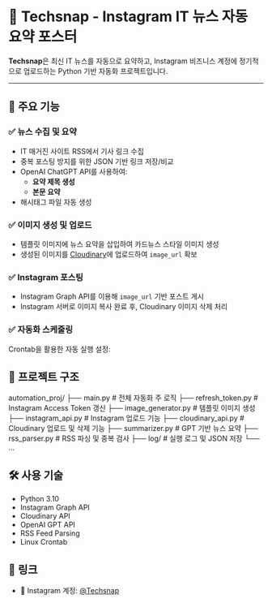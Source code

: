 # 📰 Techsnap - Instagram IT 뉴스 자동 요약 포스터

**Techsnap**은 최신 IT 뉴스를 자동으로 요약하고, Instagram 비즈니스 계정에 정기적으로 업로드하는 Python 기반 자동화 프로젝트입니다.

---

## 📌 주요 기능

### ✅ 뉴스 수집 및 요약
- IT 매거진 사이트 RSS에서 기사 링크 수집
- 중복 포스팅 방지를 위한 JSON 기반 링크 저장/비교
- OpenAI ChatGPT API를 사용하여:
  - **요약 제목 생성**
  - **본문 요약**
- 해시태그 파일 자동 생성

### ✅ 이미지 생성 및 업로드
- 템플릿 이미지에 뉴스 요약을 삽입하여 카드뉴스 스타일 이미지 생성
- 생성된 이미지를 [Cloudinary](https://cloudinary.com/)에 업로드하여 `image_url` 확보

### ✅ Instagram 포스팅
- Instagram Graph API를 이용해 `image_url` 기반 포스트 게시
- Instagram 서버로 이미지 복사 완료 후, Cloudinary 이미지 삭제 처리

### ✅ 자동화 스케줄링
Crontab을 활용한 자동 실행 설정:

## 📁 프로젝트 구조
automation_proj/
├── main.py                  # 전체 자동화 주 로직
├── refresh_token.py         # Instagram Access Token 갱신
├── image_generator.py       # 템플릿 이미지 생성
├── instagram_api.py         # Instagram 업로드 기능
├── cloudinary_api.py        # Cloudinary 업로드 및 삭제 기능
├── summarizer.py            # GPT 기반 뉴스 요약
├── rss_parser.py            # RSS 파싱 및 중복 검사
├── log/                     # 실행 로그 및 JSON 저장
└── ...

## 🛠 사용 기술
- Python 3.10
- Instagram Graph API
- Cloudinary API
- OpenAI GPT API
- RSS Feed Parsing
- Linux Crontab

## 📎 링크
- 📸 Instagram 계정: [@Techsnap](https://www.instagram.com/elekodar/) 


